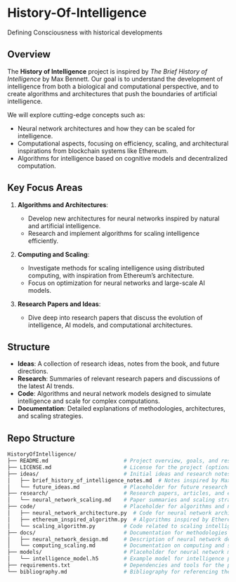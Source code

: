 # History-Of-Intelligence
Defining Consciousness with historical developments

## Overview

The **History of Intelligence** project is inspired by *The Brief History of Intelligence* by Max Bennett. Our goal is to understand the development of intelligence from both a biological and computational perspective, and to create algorithms and architectures that push the boundaries of artificial intelligence.

We will explore cutting-edge concepts such as:
- Neural network architectures and how they can be scaled for intelligence.
- Computational aspects, focusing on efficiency, scaling, and architectural inspirations from blockchain systems like Ethereum.
- Algorithms for intelligence based on cognitive models and decentralized computation.

## Key Focus Areas

1. **Algorithms and Architectures**:
    - Develop new architectures for neural networks inspired by natural and artificial intelligence.
    - Research and implement algorithms for scaling intelligence efficiently.

2. **Computing and Scaling**:
    - Investigate methods for scaling intelligence using distributed computing, with inspiration from Ethereum’s architecture.
    - Focus on optimization for neural networks and large-scale AI models.

3. **Research Papers and Ideas**:
    - Dive deep into research papers that discuss the evolution of intelligence, AI models, and computational architectures.

## Structure

- **Ideas**: A collection of research ideas, notes from the book, and future directions.
- **Research**: Summaries of relevant research papers and discussions of the latest AI trends.
- **Code**: Algorithms and neural network models designed to simulate intelligence and scale for complex computations.
- **Documentation**: Detailed explanations of methodologies, architectures, and scaling strategies.

## Repo Structure


```bash
HistoryOfIntelligence/
├── README.md                        # Project overview, goals, and research focus
├── LICENSE.md                       # License for the project (optional)
├── ideas/                           # Initial ideas and research notes
│   ├── brief_history_of_intelligence_notes.md  # Notes inspired by Max Bennett's book
│   └── future_ideas.md              # Placeholder for future research notes and ideas
├── research/                        # Research papers, articles, and external resources
│   └── neural_network_scaling.md    # Paper summaries and scaling strategies
├── code/                            # Placeholder for algorithms and neural network architectures
│   ├── neural_network_architecture.py  # Code for neural network architectures
│   ├── ethereum_inspired_algorithm.py  # Algorithms inspired by Ethereum’s architecture
│   └── scaling_algorithm.py         # Code related to scaling intelligence
├── docs/                            # Documentation for methodologies and architecture design
│   ├── neural_network_design.md     # Description of neural network design and architectures
│   └── computing_scaling.md         # Documentation on computing and scaling for intelligence
├── models/                          # Placeholder for neural network models
│   └── intelligence_model.h5        # Example model for intelligence processing
├── requirements.txt                 # Dependencies and tools for the project
└── bibliography.md                  # Bibliography for referencing the book, papers, and resources
```
